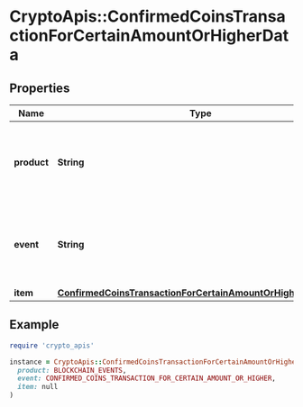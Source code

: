 # CryptoApis::ConfirmedCoinsTransactionForCertainAmountOrHigherData

## Properties

| Name | Type | Description | Notes |
| ---- | ---- | ----------- | ----- |
| **product** | **String** | Represents the Crypto APIs 2.0 product which sends the callback. |  |
| **event** | **String** | Defines the specific event, for which a callback subscription is set. |  |
| **item** | [**ConfirmedCoinsTransactionForCertainAmountOrHigherDataItem**](ConfirmedCoinsTransactionForCertainAmountOrHigherDataItem.md) |  |  |

## Example

```ruby
require 'crypto_apis'

instance = CryptoApis::ConfirmedCoinsTransactionForCertainAmountOrHigherData.new(
  product: BLOCKCHAIN_EVENTS,
  event: CONFIRMED_COINS_TRANSACTION_FOR_CERTAIN_AMOUNT_OR_HIGHER,
  item: null
)
```

